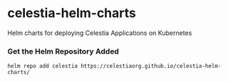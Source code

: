 # celestia-helm-charts

Helm charts for deploying Celestia Applications on Kubernetes


### Get the Helm Repository Added

``` 
helm repo add celestia https://celestiaorg.github.io/celestia-helm-charts/
```






